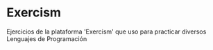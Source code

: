 # Exercism
 Ejercicios de la plataforma 'Exercism' que uso para practicar diversos Lenguajes de Programación
